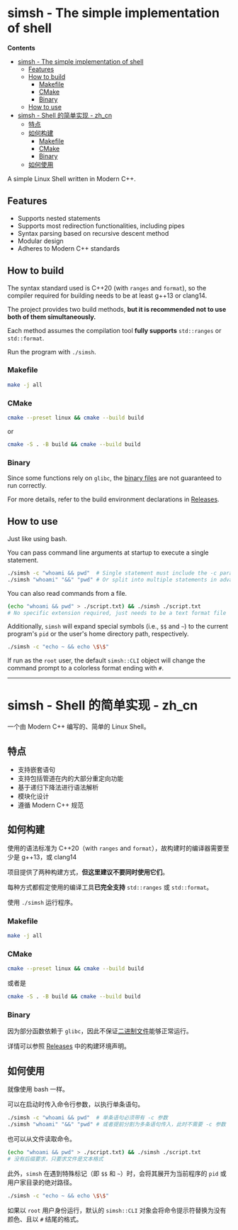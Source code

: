 # simsh - The simple implementation of shell

**Contents**
- [simsh - The simple implementation of shell](#simsh---the-simple-implementation-of-shell)
  - [Features](#features)
  - [How to build](#how-to-build)
    - [Makefile](#makefile)
    - [CMake](#cmake)
    - [Binary](#binary)
  - [How to use](#how-to-use)
- [simsh - Shell 的简单实现 - zh\_cn](#simsh---shell-的简单实现---zh_cn)
  - [特点](#特点)
  - [如何构建](#如何构建)
    - [Makefile](#makefile-1)
    - [CMake](#cmake-1)
    - [Binary](#binary-1)
  - [如何使用](#如何使用)

A simple Linux Shell written in Modern C++.

## Features
- Supports nested statements
- Supports most redirection functionalities, including pipes
- Syntax parsing based on recursive descent method
- Modular design
- Adheres to Modern C++ standards

## How to build
The syntax standard used is C++20 (with `ranges` and `format`), so the compiler required for building needs to be at least g++13 or clang14.

The project provides two build methods, **but it is recommended not to use both of them simultaneously.**

Each method assumes the compilation tool **fully supports** `std::ranges` or `std::format`.

Run the program with `./simsh`.

### Makefile
```sh
make -j all
```
### CMake
```sh
cmake --preset linux && cmake --build build
```

or

```sh
cmake -S . -B build && cmake --build build
```

### Binary
Since some functions rely on `glibc`, the [binary files](https://github.com/Konvt/simsh/releases/tag/v0.1.1) are not guaranteed to run correctly.

For more details, refer to the build environment declarations in [Releases](https://github.com/Konvt/simsh/releases).

## How to use
Just like using bash.

You can pass command line arguments at startup to execute a single statement.
```sh
./simsh -c "whoami && pwd"  # Single statement must include the -c parameter
./simsh "whoami" "&&" "pwd" # Or split into multiple statements in advance, no -c parameter needed
```

You can also read commands from a file.
```sh
(echo "whoami && pwd" > ./script.txt) && ./simsh ./script.txt
# No specific extension required, just needs to be a text format file
```

Additionally, `simsh` will expand special symbols (i.e., `$$` and `~`) to the current program's `pid` or the user's home directory path, respectively.
```sh
./simsh -c "echo ~ && echo \$\$"
```

If run as the `root` user, the default `simsh::CLI` object will change the command prompt to a colorless format ending with `#`.

- - -

# simsh - Shell 的简单实现 - zh_cn

一个由 Modern C++ 编写的、简单的 Linux Shell。

## 特点
- 支持嵌套语句
- 支持包括管道在内的大部分重定向功能
- 基于递归下降法进行语法解析
- 模块化设计
- 遵循 Modern C++ 规范

## 如何构建
使用的语法标准为 C++20（with `ranges` and `format`），故构建时的编译器需要至少是 g++13，或 clang14

项目提供了两种构建方式，**但这里建议不要同时使用它们**。

每种方式都假定使用的编译工具**已完全支持** `std::ranges` 或 `std::format`。

使用 `./simsh` 运行程序。
### Makefile
```sh
make -j all
```
### CMake
```sh
cmake --preset linux && cmake --build build
```

或者是

```sh
cmake -S . -B build && cmake --build build
```
### Binary
因为部分函数依赖于 `glibc`，因此不保证[二进制文件](https://github.com/Konvt/simsh/releases/tag/v0.1.1)能够正常运行。

详情可以参照 [Releases](https://github.com/Konvt/simsh/releases) 中的构建环境声明。

## 如何使用
就像使用 bash 一样。

可以在启动时传入命令行参数，以执行单条语句。
```sh
./simsh -c "whoami && pwd"  # 单条语句必须带有 -c 参数
./simsh "whoami" "&&" "pwd" # 或者提前分割为多条语句传入，此时不需要 -c 参数
```

也可以从文件读取命令。
```sh
(echo "whoami && pwd" > ./script.txt) && ./simsh ./script.txt
# 没有后缀要求，只要求文件是文本格式
```

此外，`simsh` 在遇到特殊标记（即 `$$` 和 `~`）时，会将其展开为当前程序的 `pid` 或用户家目录的绝对路径。
```sh
./simsh -c "echo ~ && echo \$\$"
```

如果以 `root` 用户身份运行，默认的 `simsh::CLI` 对象会将命令提示符替换为没有颜色、且以 `#` 结尾的格式。
